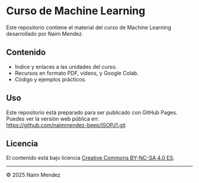 # Curso de Machine Learning

Este repositorio contiene el material del curso de Machine Learning desarrollado por Naim Mendez.

## Contenido

- Índice y enlaces a las unidades del curso.
- Recursos en formato PDF, vídeos, y Google Colab.
- Código y ejemplos prácticos.

## Uso

Este repositorio está preparado para ser publicado con GitHub Pages.  
Puedes ver la versión web pública en:  
https://github.com/naimmendez-beep/ISOPJ1.git

## Licencia

El contenido está bajo licencia [Creative Commons BY-NC-SA 4.0 ES](LICENSE.md).


---

© 2025 Naim Mendez

